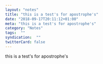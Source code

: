 ```yaml
---
layout: "notes"
title: "this is a test's for apostrophe's"
date: "2018-09-17T20:11:12+01:00"
meta: "this is a test's for apostrophe's"
category: "Notes"
tags:  ""
syndication:  ""
twitterCard: false
---
```

this is a test's for apostrophe's
